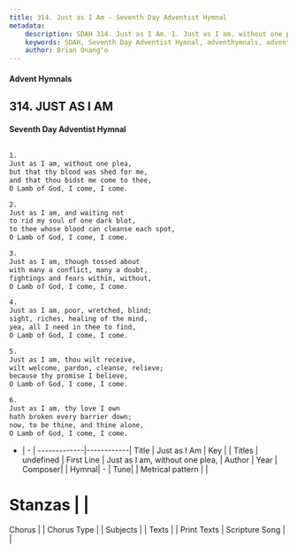 ```yaml
---
title: 314. Just as I Am - Seventh Day Adventist Hymnal
metadata:
    description: SDAH 314. Just as I Am. 1. Just as I am, without one plea, but that thy blood was shed for me, and that thou bidst me come to thee, O Lamb of God, I come, I come.
    keywords: SDAH, Seventh Day Adventist Hymnal, adventhymnals, advent hymnals, Just as I Am, Just as I am, without one plea, 
    author: Brian Onang'o
---
```


#### Advent Hymnals
## 314. JUST AS I AM
#### Seventh Day Adventist Hymnal

```txt

1.
Just as I am, without one plea,
but that thy blood was shed for me,
and that thou bidst me come to thee,
O Lamb of God, I come, I come.

2.
Just as I am, and waiting not
to rid my soul of one dark blot,
to thee whose blood can cleanse each spot,
O Lamb of God, I come, I come.

3.
Just as I am, though tossed about
with many a conflict, many a doubt,
fightings and fears within, without,
O Lamb of God, I come, I come.

4.
Just as I am, poor, wretched, blind;
sight, riches, healing of the mind,
yea, all I need in thee to find,
O Lamb of God, I come, I come.

5.
Just as I am, thou wilt receive,
wilt welcome, pardon, cleanse, relieve;
because thy promise I believe,
O Lamb of God, I come, I come.

6.
Just as I am, thy love I own
hath broken every barrier down;
now, to be thine, and thine alone,
O Lamb of God, I come, I come.

```

- |   -  |
-------------|------------|
Title | Just as I Am |
Key |  |
Titles | undefined |
First Line | Just as I am, without one plea, |
Author | 
Year | 
Composer|  |
Hymnal|  - |
Tune|  |
Metrical pattern | |
# Stanzas |  |
Chorus |  |
Chorus Type |  |
Subjects |  |
Texts |  |
Print Texts | 
Scripture Song |  |
  

